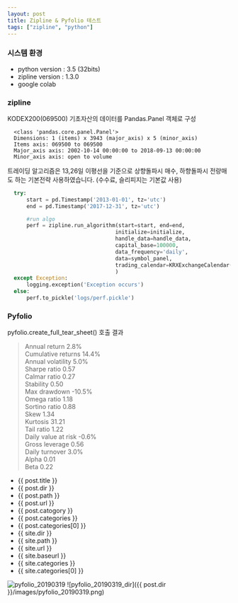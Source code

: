 ```yaml
---
layout: post
title: Zipline & Pyfolio 테스트
tags: ["zipline", "python"]
---
```


### 시스템 환경
* python version : 3.5 (32bits)
* zipline version : 1.3.0
* google colab

### zipline 
KODEX200(069500) 기초자산의 데이터를 Pandas.Panel 객체로 구성

```
  <class 'pandas.core.panel.Panel'>
  Dimensions: 1 (items) x 3943 (major_axis) x 5 (minor_axis)
  Items axis: 069500 to 069500
  Major_axis axis: 2002-10-14 00:00:00 to 2018-09-13 00:00:00
  Minor_axis axis: open to volume
```

트레이딩 알고리즘은 13,26일 이평선을 기준으로 상향돌파시 매수, 하향돌파시 전량매도 하는 기본전략 사용하였습니다.
(수수료, 슬리피지는 기본값 사용)

```python
  try:    
      start = pd.Timestamp('2013-01-01', tz='utc')
      end = pd.Timestamp('2017-12-31', tz='utc')

      #run algo
      perf = zipline.run_algorithm(start=start, end=end,
                                  initialize=initialize, 
                                  handle_data=handle_data,
                                  capital_base=100000,
                                  data_frequency='daily', 
                                  data=symbol_panel,
                                  trading_calendar=KRXExchangeCalendar()
                                  )
  except Exception:
      logging.exception('Exception occurs')
  else:
      perf.to_pickle('logs/perf.pickle')
```

### Pyfolio

pyfolio.create_full_tear_sheet() 호출 결과

> Annual return 2.8%  
> Cumulative returns 14.4%  
> Annual volatility 5.0%  
> Sharpe ratio 0.57  
> Calmar ratio 0.27  
> Stability 0.50  
> Max drawdown -10.5%  
> Omega ratio 1.18  
> Sortino ratio 0.88  
> Skew 1.34  
> Kurtosis 31.21  
> Tail ratio 1.22  
> Daily value at risk -0.6%  
> Gross leverage 0.56  
> Daily turnover 3.0%  
> Alpha 0.01  
> Beta 0.22

* {{ post.title }}
* {{ post.dir }}
* {{ post.path }}
* {{ post.url }}
* {{ post.catogory }}
* {{ post.categories }}
* {{ post.categories[0] }}
* {{ site.dir }}
* {{ site.path }}
* {{ site.url }}
* {{ site.baseurl }}
* {{ site.categories }}
* {{ site.categories[0] }}


![pyfolio_20190319]({{post.path}}/images/pyfolio_20190319.png)
![pyfolio_20190319_dir]({{ post.dir }}/images/pyfolio_20190319.png)
